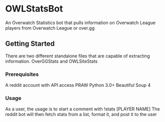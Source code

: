 # OWLStatsBot
An Overwatch Statistics bot that pulls information on Overwatch League players from Overwatch League or over.gg 

## Getting Started 
There are two different standalone files that are capable of extracting information. OverGGStats and OWLSiteStats

### Prerequisites
A reddit account with API access
PRAW
Python 3.0+
Beautiful Soup 4

### Usage
As a user, the usage is to start a comment with !stats [PLAYER NAME]
The reddit bot will then fetch stats from a list, format it, and post it to the user
